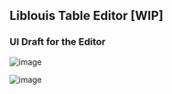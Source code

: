 ## Liblouis Table Editor [WIP]

### UI Draft for the Editor
![image](https://github.com/jriyyya/Liblouis-Table-Editor/assets/96080203/6dc39cc5-a03d-490c-bd6e-167e4dc7be47)

![image](https://github.com/jriyyya/Liblouis-Table-Editor/assets/96080203/99c4febd-6fa6-4e2c-853d-cb8c4bb32de7)
